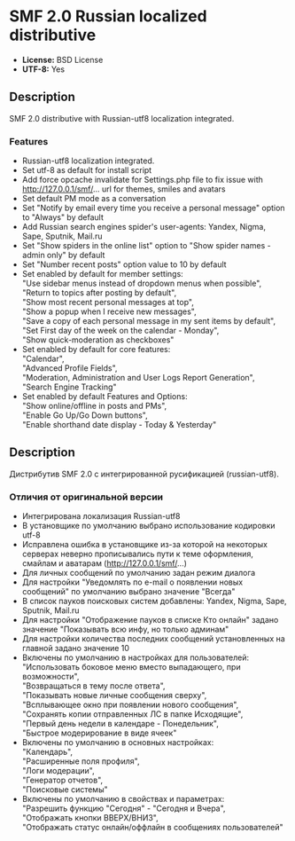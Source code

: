 # SMF 2.0 Russian localized distributive
* **License:** BSD License
* **UTF-8:** Yes

## Description
SMF 2.0 distributive with Russian-utf8 localization integrated.

### Features
* Russian-utf8 localization integrated.
* Set utf-8 as default for install script
* Add force opcache invalidate for Settings.php file to fix issue with http://127.0.0.1/smf/... url for themes, smiles and avatars
* Set default PM mode as a conversation
* Set "Notify by email every time you receive a personal message" option to "Always" by default
* Add Russian search engines spider's user-agents: Yandex, Nigma, Sape, Sputnik, Mail.ru
* Set "Show spiders in the online list" option to "Show spider names - admin only" by default
* Set "Number recent posts" option value to 10 by default
* Set enabled by default for member settings:   
"Use sidebar menus instead of dropdown menus when possible",  
"Return to topics after posting by default",  
"Show most recent personal messages at top",  
"Show a popup when I receive new messages",  
"Save a copy of each personal message in my sent items by default",   
"Set First day of the week on the calendar - Monday",  
"Show quick-moderation as checkboxes"
* Set enabled by default for core features:  
"Calendar",  
"Advanced Profile Fields",  
"Moderation, Administration and User Logs Report Generation",  
"Search Engine Tracking"
* Set enabled by default Features and Options:    
"Show online/offline in posts and PMs",  
"Enable Go Up/Go Down buttons",  
"Enable shorthand date display - Today & Yesterday"

## Description
Дистрибутив SMF 2.0 с интегрированной русификацией (russian-utf8).

### Отличия от оригинальной версии
* Интегрирована локализация Russian-utf8
* В установщике по умолчанию выбрано использование кодировки utf-8
* Исправлена ошибка в установщике из-за которой на некоторых серверах неверно прописывались пути к теме оформления, смайлам и аватарам (http://127.0.0.1/smf/...)
* Для личных сообщений по умолчанию задан режим диалога
* Для настройки "Уведомлять по e-mail о появлении новых сообщений" по умолчанию выбрано значение "Всегда"
* В список пауков поисковых систем добавлены: Yandex, Nigma, Sape, Sputnik, Mail.ru
* Для настройки "Отображение пауков в списке Кто онлайн" задано значение "Показывать всю инфу, но только админам"
* Для настройки количества последних сообщений установленных на главной задано значение 10
* Включены по умолчанию в настройках для пользователей:  
"Использовать боковое меню вместо выпадающего, при возможности",    
"Возвращаться в тему после ответа",  
"Показывать новые личные сообщения сверху",  
"Всплывающее окно при появлении нового сообщения",  
"Cохранять копии отправленных ЛС в папке Исходящие",    
"Первый день недели в календаре - Понедельник",  
"Быстрое модерирование в виде ячеек"
* Включены по умолчанию в основных настройках:  
"Календарь",  
"Расширенные поля профиля",  
"Логи модерации",  
"Генератор отчетов",  
"Поисковые системы"
* Включены по умолчанию в свойствах и параметрах:    
"Разрешить функцию "Сегодня" - "Сегодня и Вчера",  
"Отображать кнопки ВВЕРХ/ВНИЗ",  
"Отображать статус онлайн/оффлайн в сообщениях пользователей"   
